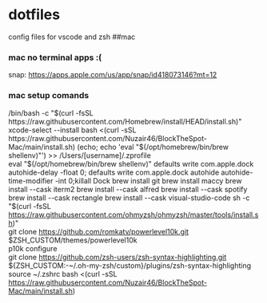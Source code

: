 # dotfiles
config files for vscode and zsh
##mac
### mac no terminal apps :(
snap: https://apps.apple.com/us/app/snap/id418073146?mt=12
### mac setup comands

/bin/bash -c "$(curl -fsSL https://raw.githubusercontent.com/Homebrew/install/HEAD/install.sh)"    
xcode-select --install  
bash <(curl -sSL https://raw.githubusercontent.com/Nuzair46/BlockTheSpot-Mac/main/install.sh)  
(echo; echo 'eval "$(/opt/homebrew/bin/brew shellenv)"') >> /Users/[username]/.zprofile  
eval "$(/opt/homebrew/bin/brew shellenv)"  
defaults write com.apple.dock autohide-delay -float 0; defaults write com.apple.dock autohide autohide-time-modifier -int 0;killall Dock  
brew install git   
brew install maccy  
brew install --cask iterm2  
brew install --cask alfred  
brew install --cask spotify
brew install --cask rectangle  
brew install --cask visual-studio-code  
sh -c "$(curl -fsSL https://raw.githubusercontent.com/ohmyzsh/ohmyzsh/master/tools/install.sh)"  
git clone https://github.com/romkatv/powerlevel10k.git $ZSH_CUSTOM/themes/powerlevel10k  
p10k configure  
git clone https://github.com/zsh-users/zsh-syntax-highlighting.git ${ZSH_CUSTOM:-~/.oh-my-zsh/custom}/plugins/zsh-syntax-highlighting  
source ~/.zshrc
bash <(curl -sSL https://raw.githubusercontent.com/Nuzair46/BlockTheSpot-Mac/main/install.sh)  
